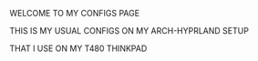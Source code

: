 WELCOME TO MY CONFIGS PAGE

THIS IS MY USUAL CONFIGS ON MY ARCH-HYPRLAND SETUP

THAT I USE ON MY T480 THINKPAD
